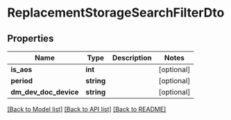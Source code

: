 # ReplacementStorageSearchFilterDto

## Properties
Name | Type | Description | Notes
------------ | ------------- | ------------- | -------------
**is_aos** | **int** |  | [optional] 
**period** | **string** |  | [optional] 
**dm_dev_doc_device** | **string** |  | [optional] 

[[Back to Model list]](../README.md#documentation-for-models) [[Back to API list]](../README.md#documentation-for-api-endpoints) [[Back to README]](../README.md)


